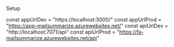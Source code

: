Setup

const appUrlDev = "https://localhost:3000/"
const appUrlProd = "https://app-mailsummarize.azurewebsites.net/"
const apiUrlDev = "http://localhost:7071/api"
const apiUrlProd = "https://fa-mailsummarize.azurewebsites.net/api"